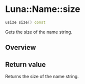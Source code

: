 # Luna::Name::size

```c++
usize size() const
```

Gets the size of the name string. 

## Overview


## Return value
Returns the size of the name string. 


